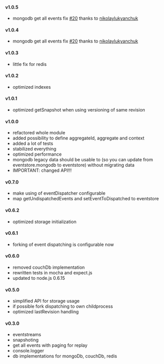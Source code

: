 #### v1.0.5
- mongodb get all events fix [#20](https://github.com/adrai/node-eventstore/pull/20) thanks to [nikolaylukyanchuk](https://github.com/nikolaylukyanchuk)

#### v1.0.4
- mongodb get all events fix [#20](https://github.com/adrai/node-eventstore/pull/20) thanks to [nikolaylukyanchuk](https://github.com/nikolaylukyanchuk)

#### v1.0.3
- little fix for redis

#### v1.0.2
- optimized indexes

#### v1.0.1
- optimized getSnapshot when using versioning of same revision

#### v1.0.0
- refactored whole module
- added possibility to define aggregateId, aggregate and context
- added a lot of tests
- stabilized everything
- optimized performance
- mongodb legacy data should be usable to (so you can update from eventstore.mongodb to eventstore) without migrating data
- IMPORTANT: changed API!!!

#### v0.7.0

- make using of eventDispatcher configurable
- map getUndispatchedEvents and setEventToDispatched to eventstore

#### v0.6.2

- optimized storage initialization

#### v0.6.1

- forking of event dispatching is configurable now

#### v0.6.0

- removed couchDb implementation
- rewritten tests in mocha and expect.js
- updated to node.js 0.6.15

#### v0.5.0

- simplified API for storage usage
- if possible fork dispatching to own childprocess
- optimized lastRevision handling

#### v0.3.0

- eventstreams
- snapshoting
- get all events with paging for replay
- console.logger
- db implementations for mongoDb, couchDb, redis